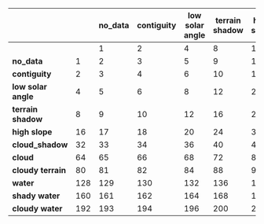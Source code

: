 <table class="colour-coded-table dea-water-observations-bitflags">
    <thead>
        <tr>
            <th></th>
            <th></th>
            <th><strong>no_data</strong></th>
            <th><strong>contiguity</strong></th>
            <th><strong>low solar angle</strong></th>
            <th><strong>terrain shadow</strong></th>
            <th><strong>high slope</strong></th>
            <th><strong>cloud_shadow</strong></th>
            <th><strong>cloud</strong></th>
            <th><strong>cloudy terrain</strong></th>
            <th><strong>water</strong></th>
            <th><strong>shady water</strong></th>
            <th><strong>cloudy water</strong></th>
        </tr>
    </thead>
    <tbody>
        <tr>
            <td></td>
            <td></td>
            <td>1</td>
            <td>2</td>
            <td>4</td>
            <td>8</td>
            <td>16</td>
            <td>32</td>
            <td>64</td>
            <td>80</td>
            <td>128</td>
            <td>160</td>
            <td>192</td>
        </tr>
        <tr>
            <td><strong>no_data</strong></td>
            <td>1</td>
            <td class="grey">2</td>
            <td class="grey">3</td>
            <td class="grey">5</td>
            <td class="grey">9</td>
            <td class="grey">17</td>
            <td class="grey">33</td>
            <td class="grey">65</td>
            <td class="grey">81</td>
            <td class="grey">129</td>
            <td class="grey">161</td>
            <td class="grey">193</td>
        </tr>
        <tr>
            <td><strong>contiguity</strong></td>
            <td>2</td>
            <td class="grey">3</td>
            <td class="grey">4</td>
            <td class="grey">6</td>
            <td class="grey">10</td>
            <td class="grey">18</td>
            <td class="grey">34</td>
            <td class="grey">66</td>
            <td class="grey">82</td>
            <td class="grey">130</td>
            <td class="grey">162</td>
            <td class="grey">194</td>
        </tr>
        <tr>
            <td><strong>low solar angle</strong></td>
            <td>4</td>
            <td class="grey">5</td>
            <td class="grey">6</td>
            <td class="grey">8</td>
            <td>12</td>
            <td>20</td>
            <td>36</td>
            <td>68</td>
            <td class="special">84</td>
            <td>132</td>
            <td>164</td>
            <td>196</td>
        </tr>
        <tr>
            <td><strong>terrain shadow</strong></td>
            <td>8</td>
            <td class="grey">9</td>
            <td class="grey">10</td>
            <td>12</td>
            <td class="grey">16</td>
            <td>24</td>
            <td>40</td>
            <td>72</td>
            <td>88</td>
            <td>136</td>
            <td>168</td>
            <td>200</td>
        </tr>
        <tr>
            <td><strong>high slope</strong></td>
            <td>16</td>
            <td class="grey">17</td>
            <td class="grey">18</td>
            <td>20</td>
            <td>24</td>
            <td class="grey">32</td>
            <td>48</td>
            <td>80</td>
            <td>96</td>
            <td>144</td>
            <td>176</td>
            <td>208</td>
        </tr>
        <tr>
            <td><strong>cloud_shadow</strong></td>
            <td>32</td>
            <td class="grey">33</td>
            <td class="grey">34</td>
            <td>36</td>
            <td>40</td>
            <td>48</td>
            <td class="grey">64</td>
            <td>96</td>
            <td>112</td>
            <td>160</td>
            <td>192</td>
            <td>224</td>
        </tr>
        <tr>
            <td><strong>cloud</strong></td>
            <td>64</td>
            <td class="grey">65</td>
            <td class="grey">66</td>
            <td>68</td>
            <td>72</td>
            <td>80</td>
            <td>96</td>
            <td class="grey">128</td>
            <td class="grey">144</td>
            <td>192</td>
            <td>224</td>
            <td class="grey">256</td>
        </tr>
        <tr>
            <td><strong>cloudy terrain</strong></td>
            <td>80</td>
            <td class="grey">81</td>
            <td class="grey">82</td>
            <td class="special">84</td>
            <td>88</td>
            <td class="grey">96</td>
            <td>112</td>
            <td>144</td>
            <td class="grey">160</td>
            <td>208</td>
            <td>240</td>
            <td class="grey">272</td>
        </tr>
        <tr>
            <td><strong>water</strong></td>
            <td>128</td>
            <td class="grey">129</td>
            <td class="grey">130</td>
            <td>132</td>
            <td>136</td>
            <td>144</td>
            <td>160</td>
            <td>192</td>
            <td>208</td>
            <td class="grey">256</td>
            <td class="grey">288</td>
            <td class="grey">320</td>
        </tr>
        <tr>
            <td><strong>shady water</strong></td>
            <td>160</td>
            <td class="grey">161</td>
            <td class="grey">162</td>
            <td>164</td>
            <td>168</td>
            <td>176</td>
            <td>192</td>
            <td>224</td>
            <td>240</td>
            <td class="grey">288</td>
            <td class="grey">320</td>
            <td class="grey">352</td>
        </tr>
        <tr>
            <td><strong>cloudy water</strong></td>
            <td>192</td>
            <td class="grey">193</td>
            <td class="grey">194</td>
            <td>196</td>
            <td>200</td>
            <td>208</td>
            <td>224</td>
            <td class="grey">256</td>
            <td class="grey">272</td>
            <td class="grey">320</td>
            <td class="grey">352</td>
            <td class="grey">384</td>
        </tr>
    </tbody>
</table>
